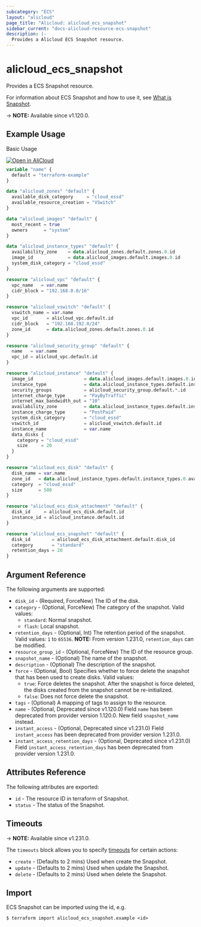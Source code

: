 ```yaml
---
subcategory: "ECS"
layout: "alicloud"
page_title: "Alicloud: alicloud_ecs_snapshot"
sidebar_current: "docs-alicloud-resource-ecs-snapshot"
description: |-
  Provides a Alicloud ECS Snapshot resource.
---
```


# alicloud_ecs_snapshot

Provides a ECS Snapshot resource.

For information about ECS Snapshot and how to use it, see [What is Snapshot](https://www.alibabacloud.com/help/en/doc-detail/25524.htm).

-> **NOTE:** Available since v1.120.0.

## Example Usage

Basic Usage

<div style="display: block;margin-bottom: 40px;"><div class="oics-button" style="float: right;position: absolute;margin-bottom: 10px;">
  <a href="https://api.aliyun.com/terraform?resource=alicloud_ecs_snapshot&exampleId=c8187f39-855a-ad0a-9350-c2fa86ce6c1727d829cb&activeTab=example&spm=docs.r.ecs_snapshot.0.c8187f3985&intl_lang=EN_US" target="_blank">
    <img alt="Open in AliCloud" src="https://img.alicdn.com/imgextra/i1/O1CN01hjjqXv1uYUlY56FyX_!!6000000006049-55-tps-254-36.svg" style="max-height: 44px; max-width: 100%;">
  </a>
</div></div>

```terraform
variable "name" {
  default = "terraform-example"
}

data "alicloud_zones" "default" {
  available_disk_category     = "cloud_essd"
  available_resource_creation = "VSwitch"
}

data "alicloud_images" "default" {
  most_recent = true
  owners      = "system"
}

data "alicloud_instance_types" "default" {
  availability_zone    = data.alicloud_zones.default.zones.0.id
  image_id             = data.alicloud_images.default.images.0.id
  system_disk_category = "cloud_essd"
}

resource "alicloud_vpc" "default" {
  vpc_name   = var.name
  cidr_block = "192.168.0.0/16"
}

resource "alicloud_vswitch" "default" {
  vswitch_name = var.name
  vpc_id       = alicloud_vpc.default.id
  cidr_block   = "192.168.192.0/24"
  zone_id      = data.alicloud_zones.default.zones.0.id
}

resource "alicloud_security_group" "default" {
  name   = var.name
  vpc_id = alicloud_vpc.default.id
}

resource "alicloud_instance" "default" {
  image_id                   = data.alicloud_images.default.images.0.id
  instance_type              = data.alicloud_instance_types.default.instance_types.0.id
  security_groups            = alicloud_security_group.default.*.id
  internet_charge_type       = "PayByTraffic"
  internet_max_bandwidth_out = "10"
  availability_zone          = data.alicloud_instance_types.default.instance_types.0.availability_zones.0
  instance_charge_type       = "PostPaid"
  system_disk_category       = "cloud_essd"
  vswitch_id                 = alicloud_vswitch.default.id
  instance_name              = var.name
  data_disks {
    category = "cloud_essd"
    size     = 20
  }
}

resource "alicloud_ecs_disk" "default" {
  disk_name = var.name
  zone_id   = data.alicloud_instance_types.default.instance_types.0.availability_zones.0
  category  = "cloud_essd"
  size      = 500
}

resource "alicloud_ecs_disk_attachment" "default" {
  disk_id     = alicloud_ecs_disk.default.id
  instance_id = alicloud_instance.default.id
}

resource "alicloud_ecs_snapshot" "default" {
  disk_id        = alicloud_ecs_disk_attachment.default.disk_id
  category       = "standard"
  retention_days = 20
}
```

## Argument Reference

The following arguments are supported:

* `disk_id` - (Required, ForceNew) The ID of the disk.
* `category` - (Optional, ForceNew) The category of the snapshot. Valid values:
  - `standard`: Normal snapshot.
  - `flash`: Local snapshot.
* `retention_days` - (Optional, Int) The retention period of the snapshot. Valid values: `1` to `65536`. **NOTE:** From version 1.231.0, `retention_days` can be modified.
* `resource_group_id` - (Optional, ForceNew) The ID of the resource group.
* `snapshot_name` - (Optional) The name of the snapshot.
* `description` - (Optional) The description of the snapshot.
* `force` - (Optional, Bool) Specifies whether to force delete the snapshot that has been used to create disks. Valid values:
  - `true`: Force deletes the snapshot. After the snapshot is force deleted, the disks created from the snapshot cannot be re-initialized.
  - `false`: Does not force delete the snapshot.
* `tags` - (Optional) A mapping of tags to assign to the resource.
* `name` - (Optional, Deprecated since v1.120.0) Field `name` has been deprecated from provider version 1.120.0. New field `snapshot_name` instead.
* `instant_access` - (Optional, Deprecated since v1.231.0) Field `instant_access` has been deprecated from provider version 1.231.0.
* `instant_access_retention_days` - (Optional, Deprecated since v1.231.0) Field `instant_access_retention_days` has been deprecated from provider version 1.231.0.

## Attributes Reference

The following attributes are exported:

* `id` - The resource ID in terraform of Snapshot.
* `status` - The status of the Snapshot.

## Timeouts

-> **NOTE:** Available since v1.231.0.

The `timeouts` block allows you to specify [timeouts](https://www.terraform.io/docs/configuration-0-11/resources.html#timeouts) for certain actions:

* `create` - (Defaults to 2 mins) Used when create the Snapshot.
* `update` - (Defaults to 2 mins) Used when update the Snapshot.
* `delete` - (Defaults to 2 mins) Used when delete the Snapshot.

## Import

ECS Snapshot can be imported using the id, e.g.

```shell
$ terraform import alicloud_ecs_snapshot.example <id>
```
